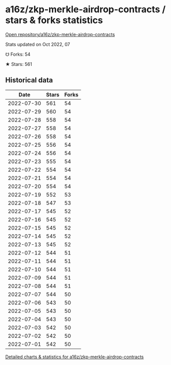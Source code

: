 # a16z/zkp-merkle-airdrop-contracts / stars & forks statistics

[Open repository/a16z/zkp-merkle-airdrop-contracts](https://github.com/a16z/zkp-merkle-airdrop-contracts)

Stats updated on Oct 2022, 07

☋ Forks: 54

★ Stars: 561

## Historical data
| Date | Stars | Forks |
|------|-------|-------|
| 2022-07-30 | 561 | 54 | 
| 2022-07-29 | 560 | 54 | 
| 2022-07-28 | 558 | 54 | 
| 2022-07-27 | 558 | 54 | 
| 2022-07-26 | 558 | 54 | 
| 2022-07-25 | 556 | 54 | 
| 2022-07-24 | 556 | 54 | 
| 2022-07-23 | 555 | 54 | 
| 2022-07-22 | 554 | 54 | 
| 2022-07-21 | 554 | 54 | 
| 2022-07-20 | 554 | 54 | 
| 2022-07-19 | 552 | 53 | 
| 2022-07-18 | 547 | 53 | 
| 2022-07-17 | 545 | 52 | 
| 2022-07-16 | 545 | 52 | 
| 2022-07-15 | 545 | 52 | 
| 2022-07-14 | 545 | 52 | 
| 2022-07-13 | 545 | 52 | 
| 2022-07-12 | 544 | 51 | 
| 2022-07-11 | 544 | 51 | 
| 2022-07-10 | 544 | 51 | 
| 2022-07-09 | 544 | 51 | 
| 2022-07-08 | 544 | 51 | 
| 2022-07-07 | 544 | 50 | 
| 2022-07-06 | 543 | 50 | 
| 2022-07-05 | 543 | 50 | 
| 2022-07-04 | 543 | 50 | 
| 2022-07-03 | 542 | 50 | 
| 2022-07-02 | 542 | 50 | 
| 2022-07-01 | 542 | 50 | 


[Detailed charts & statistics for a16z/zkp-merkle-airdrop-contracts](https://reviewgithub.com/rep/a16z/zkp-merkle-airdrop-contracts)
